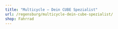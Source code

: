 ```yaml
---
title: "Multicycle – Dein CUBE Spezialist"
url: /regensburg/multicycle-dein-cube-spezialist/
shop: Fahrrad
---
```

